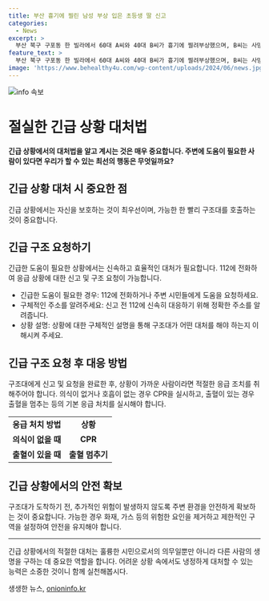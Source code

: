 ```yaml
---
title: 부산 흉기에 찔린 남성 부상 입은 초등생 딸 신고
categories:
  - News
excerpt: >
  부산 북구 구포동 한 빌라에서 60대 A씨와 40대 B씨가 흉기에 찔려부상했으며, B씨는 사망했다. A씨는 자해 시도 후 의식을 잃었고, B씨의 딸도 피해를 입었다. 피해자는 경찰에게 사건을 신고한 뒤 피신했다. 경찰은 금전 문제나 원한과 관련된 가정 내 갈등 가능성을 조사 중이며 CCTV가 없어 목격자 확인에 노력하고 있다.
feature_text: >
  부산 북구 구포동 한 빌라에서 60대 A씨와 40대 B씨가 흉기에 찔려부상했으며, B씨는 사망했다. A씨는 자해 시도 후 의식을 잃었고, B씨의 딸도 피해를 입었다. 피해자는 경찰에게 사건을 신고한 뒤 피신했다. 경찰은 금전 문제나 원한과 관련된 가정 내 갈등 가능성을 조사 중이며 CCTV가 없어 목격자 확인에 노력하고 있다.
image: 'https://www.behealthy4u.com/wp-content/uploads/2024/06/news.jpg'
---
```


<p><img src="https://www.behealthy4u.com/wp-content/uploads/2024/06/news.jpg" alt="info 속보" /></p>

<h1 data-ke-size="size26">절실한 긴급 상황 대처법</h1>

<p data-ke-size="size16"><b>긴급 상황에서의 대처법을 알고 계시는 것은 매우 중요합니다. 주변에 도움이 필요한 사람이 있다면 우리가 할 수 있는 최선의 행동은 무엇일까요?</b></p>

<h2 data-ke-size="size22">긴급 상황 대처 시 중요한 점</h2>

<p data-ke-size="size16">긴급 상황에서는 자신을 보호하는 것이 최우선이며, 가능한 한 빨리 구조대를 호출하는 것이 중요합니다.</p>

<h2 data-ke-size="size22">긴급 구조 요청하기</h2>

<p data-ke-size="size16">긴급한 도움이 필요한 상황에서는 신속하고 효율적인 대처가 필요합니다. 112에 전화하여 응급 상황에 대한 신고 및 구조 요청이 가능합니다.</p>

<ul>
  <li>긴급한 도움이 필요한 경우: 112에 전화하거나 주변 시민들에게 도움을 요청하세요.</li>
  <li>구체적인 주소를 알려주세요: 신고 전 112에 신속히 대응하기 위해 정확한 주소를 알려줍니다.</li>
  <li>상황 설명: 상황에 대한 구체적인 설명을 통해 구조대가 어떤 대처를 해야 하는지 이해시켜 주세요.</li>
</ul>

<h2 data-ke-size="size22">긴급 구조 요청 후 대응 방법</h2>

<p data-ke-size="size16">구조대에게 신고 및 요청을 완료한 후, 상황이 가까운 사람이라면 적절한 응급 조치를 취해주어야 합니다. 의식이 없거나 호흡이 없는 경우 CPR을 실시하고, 출혈이 있는 경우 출혈을 멈추는 등의 기본 응급 처치를 실시해야 합니다.</p>

<table>
  <tr>
    <td style="text-align: center; height: 17px;"><b>응급 처치 방법</b></td>
    <td style="text-align: center; height: 17px;"><b>상황</b></td>
  </tr>
  <tr>
    <td style="text-align: center; height: 17px;"><b>의식이 없을 때</b></td>
    <td style="text-align: center; height: 17px;"><b>CPR</b></td>
  </tr>
  <tr>
    <td style="text-align: center; height: 17px;"><b>출혈이 있을 때</b></td>
    <td style="text-align: center; height: 17px;"><b>출혈 멈추기</b></td>
  </tr>
</table>

<h2 data-ke-size="size22">긴급 상황에서의 안전 확보</h2>

<p data-ke-size="size16">구조대가 도착하기 전, 추가적인 위험이 발생하지 않도록 주변 환경을 안전하게 확보하는 것이 중요합니다. 가능한 경우 화재, 가스 등의 위험한 요인을 제거하고 제한적인 구역을 설정하여 안전을 유지해야 합니다.</p>

<hr>

<p data-ke-size="size16">긴급 상황에서의 적절한 대처는 훌륭한 시민으로서의 의무일뿐만 아니라 다른 사람의 생명을 구하는 데 중요한 역할을 합니다. 어려운 상황 속에서도 냉정하게 대처할 수 있는 능력은 소중한 것이니 함께 실천해봅시다.</p>
생생한 뉴스, <a href="https://onioninfo.kr" rel="dofollow">onioninfo.kr</a>


